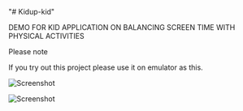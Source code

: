 "# Kidup-kid"

DEMO FOR KID APPLICATION ON BALANCING SCREEN TIME WITH PHYSICAL ACTIVITIES

Please note

If you try out this project please use it on emulator as this.

![Screenshot](https://user-images.githubusercontent.com/13272853/30741197-8d2dde1e-9f9c-11e7-9f2c-f13729ebee31.PNG)

![Screenshot](https://user-images.githubusercontent.com/13272853/30741233-acc6edf6-9f9c-11e7-9782-b14267ba2844.PNG)
